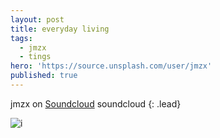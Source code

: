 ```yaml
---
layout: post
title: everyday living
tags:
  - jmzx
  - tings
hero: 'https://source.unsplash.com/user/jmzx'
published: true
---
```

jmzx on [Soundcloud](https://www.soundcloud.com/jmzx/dealin-minds-preview)
soundcloud
{: .lead}
[^1]: soundcloud

![i](https://xjmzx.github.io/uploads/me3.png)
